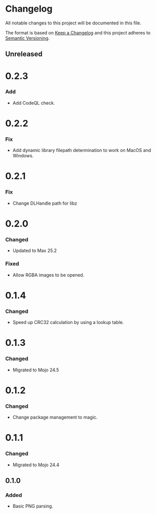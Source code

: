 # Changelog

All notable changes to this project will be documented in this file.

The format is based on [Keep a Changelog](http://keepachangelog.com/en/1.0.0/)
and this project adheres to [Semantic Versioning](http://semver.org/spec/v2.0.0.html).

## Unreleased

# 0.2.3

### Add
- Add CodeQL check.


# 0.2.2

### Fix
- Add dynamic library filepath determination to work on MacOS and Windows.

# 0.2.1

### Fix
- Change DLHandle path for libz

# 0.2.0

### Changed
- Updated to Max 25.2

### Fixed
- Allow RGBA images to be opened.



# 0.1.4

### Changed
- Speed up CRC32 calculation by using a lookup table.

# 0.1.3

### Changed
- Migrated to Mojo 24.5

# 0.1.2

### Changed
- Change package management to magic.

# 0.1.1

### Changed
- Migrated to Mojo 24.4

## 0.1.0

### Added
- Basic PNG parsing.